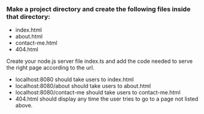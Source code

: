 ### Make a project directory and create the following files inside that directory:

- index.html
- about.html
- contact-me.html
- 404.html

Create your node.js server file index.ts and add the code needed to serve the right page according to the url.

- localhost:8080 should take users to index.html
- localhost:8080/about should take users to about.html
- localhost:8080/contact-me should take users to contact-me.html
- 404.html should display any time the user tries to go to a page not listed above.
